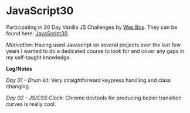 # JavaScript30

Participating in 30 Day Vanilla JS Challenges by [Wes Bos](https://github.com/wesbos). They can be found here: [JavaScript30](https://javascript30.com/)

_Motivation:_
Having used Javascript on several projects over the last few years I wanted to do a dedicated course to look for and cover any gaps in my self-taught knowledge.

**Log/Notes**
_Day 01 - Drum kit:_
Very straightforward keypress handling and class changing.

_Day 02 - JS/CSS Clock:_
Chrome devtools for producing bezier transition curves is really cool.
